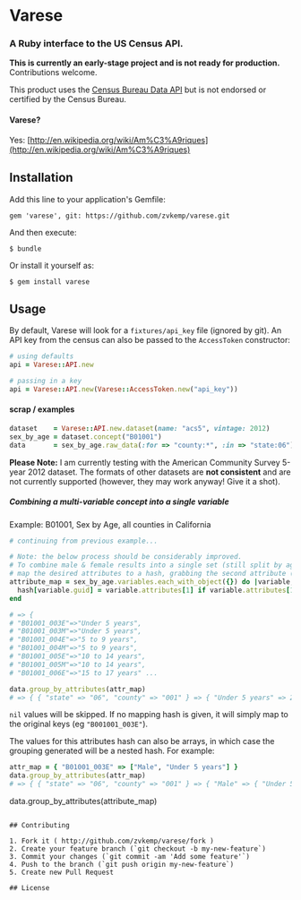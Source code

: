 # Varese

### A Ruby interface to the US Census API.

**This is currently an early-stage project and is not ready for production.** Contributions welcome.

This product uses the [Census Bureau Data API](http://www.census.gov/developers/) but is not endorsed or certified by the Census Bureau.

#### Varese?

Yes: [http://en.wikipedia.org/wiki/Am%C3%A9riques](http://en.wikipedia.org/wiki/Am%C3%A9riques)

## Installation

Add this line to your application's Gemfile:

    gem 'varese', git: https://github.com/zvkemp/varese.git

And then execute:

    $ bundle

Or install it yourself as:

    $ gem install varese

## Usage

By default, Varese will look for a `fixtures/api_key` file (ignored by git). An API key from the census can also be
passed to the `AccessToken` constructor:

```ruby
# using defaults
api = Varese::API.new

# passing in a key
api = Varese::API.new(Varese::AccessToken.new("api_key"))
```


#### scrap / examples

```ruby
dataset    = Varese::API.new.dataset(name: "acs5", vintage: 2012)
sex_by_age = dataset.concept("B01001")
data       = sex_by_age.raw_data(:for => "county:*", :in => "state:06")
```

**Please Note:** I am currently testing with the American Community Survey 5-year 2012 dataset.
The formats of other datasets are **not consistent** and are not currently supported (however, they
may work anyway! Give it a shot).

##### Combining a multi-variable concept into a single variable

Example: B01001, Sex by Age, all counties in California

```ruby
# continuing from previous example...

# Note: the below process should be considerably improved.
# To combine male & female results into a single set (still split by age),
# map the desired attributes to a hash, grabbing the second attribute (age) only:
attribute_map = sex_by_age.variables.each_with_object({}) do |variable, hash|
  hash[variable.guid] = variable.attributes[1] if variable.attributes[1]
end

# => {
# "B01001_003E"=>"Under 5 years", 
# "B01001_003M"=>"Under 5 years", 
# "B01001_004E"=>"5 to 9 years", 
# "B01001_004M"=>"5 to 9 years", 
# "B01001_005E"=>"10 to 14 years", 
# "B01001_005M"=>"10 to 14 years", 
# "B01001_006E"=>"15 to 17 years" ...

data.group_by_attributes(attr_map)
# => { { "state" => "06", "county" => "001" } => { "Under 5 years" => 2048 ... } ...}
```

`nil` values will be skipped. If no mapping hash is given, it will simply map to the original
keys (eg `"B001001_003E"`).

The values for this attributes hash can also be arrays, in which case the grouping generated
will be a nested hash. For example:

```ruby
attr_map = { "B01001_003E" => ["Male", "Under 5 years"] }
data.group_by_attributes(attr_map) 
# => { { "state" => "06", "county" => "001" } => { "Male" => { "Under 5 years" => 1023 }} ... }
```




data.group_by_attributes(attribute_map)
```

## Contributing

1. Fork it ( http://github.com/zvkemp/varese/fork )
2. Create your feature branch (`git checkout -b my-new-feature`)
3. Commit your changes (`git commit -am 'Add some feature'`)
4. Push to the branch (`git push origin my-new-feature`)
5. Create new Pull Request

## License
